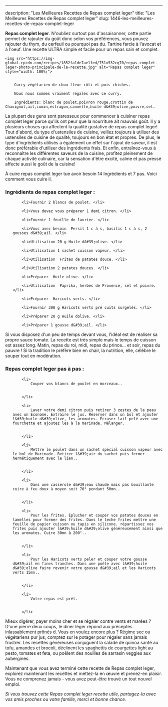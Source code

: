 ---
description: "Les Meilleures Recettes de Repas complet leger"
title: "Les Meilleures Recettes de Repas complet leger"
slug: 1446-les-meilleures-recettes-de-repas-complet-leger

<p>
	<strong>Repas complet leger</strong>. 
	N&#39;oubliez surtout pas d&#39;assaisonner, cette partie permet de rajouter du goût donc selon vos préférences, vous pouvez rajouter du thym, du cerfeuil ou pourquoi pas du. Tartine farcie à l&#39;avocat et à l&#39;oeuf. Une recette ULTRA simple et facile pour un repas sain et complet.
</p>
<p>
	
	<img src="https://img-global.cpcdn.com/recipes/1852fa1de7ae1fed/751x532cq70/repas-complet-leger-photo-principale-de-la-recette.jpg" alt="Repas complet leger" style="width: 100%;">
	
	
		Curry végétarien de chou fleur rôti et pois chiches.
	
		Nous nous sommes vraiment régalés avec ce curry.
	
		Ingrédients: blanc de poulet,poivron rouge,crottin de Chavignol,ail,cumin,estragon,cannelle,huile d&#39;olive,poivre,sel.
	
</p>

La plupart des gens sont paresseux pour commencer à cuisiner repas complet leger parce qu'ils ont peur que la nourriture ait mauvais goût. Il y a plusieurs choses qui affectent la qualité gustative de repas complet leger! Tout d'abord, du type d'ustensiles de cuisine, veillez toujours à utiliser des ustensiles de cuisine de qualité, toujours en bon état et propres. De plus, le type d'ingrédients utilisés a également un effet sur l'ajout de saveur, il est donc préférable d'utiliser des ingrédients frais. Et enfin, entraînez-vous à reconnaître les différentes saveurs de la cuisine, profitez pleinement de chaque activité culinaire, car la sensation d'être excité, calme et pas pressé affecte aussi le goût de la cuisine!

<!--inarticleads1-->

À cuire repas complet leger tue avoir besoin 14 Ingrédients et 7 pas. Voici comment vous cuire il.

<h3>Ingrédients de repas complet leger :</h3>

<ol>
	
		<li>Fournir 2 blancs de poulet. </li>
	
		<li>Vous devez vous préparer 1 demi citron. </li>
	
		<li>Fournir 1 feuille de laurier. </li>
	
		<li>Vous avez besoin  Persil 1 c à s, basilic 1 c à s, 2 gousses d&#39;ail. </li>
	
		<li>Utilisation 20 g Huile d&#39;olive. </li>
	
		<li>Utilisation 1 sachet cuisson vapeur. </li>
	
		<li>Utilisation  Frites de patates douce. </li>
	
		<li>Utilisation 2 patates douces. </li>
	
		<li>Préparer  Huile olive. </li>
	
		<li>Utilisation  Paprika, herbes de Provence, sel et poivre. </li>
	
		<li>Préparer  Haricots verts. </li>
	
		<li>Fournir 300 g Haricots verts pré cuits surgelés. </li>
	
		<li>Préparer 20 g Huile dolive. </li>
	
		<li>Préparer 1 gousse d&#39;ail. </li>
	
</ol>

Si vous disposez d&#39;un peu de temps devant vous, l&#39;idéal est de réaliser sa propre sauce tomate. La recette est très simple mais le temps de cuisson est assez long. Matin, repas du roi, midi, repas du prince… et soir, repas du pauvre ! Si la tradition le préfère bien en chair, la nutrition, elle, célèbre le souper tout en modération. 

<!--inarticleads2-->

<h3>Repas complet leger pas à pas :</h3>

<ol>
	
		<li>
			Couper vos blancs de poulet en morceaux..
			
			
		</li>
	
		<li>
			Laver votre demi citron puis retirer 3 zestes de la peau avec un Econome. Extraire le jus. Réserver dans un bol et ajouter l&#39;huile d&#39;olive, les aromates. Écraser lail pelé avec une fourchette et ajoutez les à la marinade. Mélanger.
			
			
		</li>
	
		<li>
			Mettre le poulet dans un sachet spécial cuisson vapeur avec le bol de Marinade. Retirer l&#39;air du sachet puis fermer hermétiquement avec le lien..
			
			
		</li>
	
		<li>
			Dans une casserole d&#39;eau chaude mais pas bouillante cuire à feu doux à moyen soit 70° pendant 50mn..
			
			
		</li>
	
		<li>
			Pour les frites. Éplucher et couper vos patates douces en lamelles pour former des frites. Dans le leche frites mettre une feuille de papier cuisson ou tapis en silicone. répartissez vos frites puis ajouter l&#39;huile d&#39;olive généreusement ainsi que les aromates. Cuire 30mn à 200°..
			
			
		</li>
	
		<li>
			Pour les Haricots verts peler et couper votre gousse d&#39;ail en fines tranches. Dans une poêle avec l&#39;huile d&#39;olive faire revenir votre gousse d&#39;ail et les Haricots verts 15mn..
			
			
		</li>
	
		<li>
			Votre repas est prêt.
			
			
		</li>
	
</ol>

Mieux digérer, payer moins cher et se régaler contre vents et marées ? D&#39;une pierre deux coups, le dîner léger répond aux préceptes inlassablement prônés d. Vous en voulez encore plus ? Régime sec ou végétariens pur jus, comptez sur le potager pour régaler sans jamais frustrer. Les recettes généreuses conjuguent la salade de quinoa santé au tofu, amandes et brocoli, déclinent les spaghettis de courgettes light au pesto, tomates et feta, ou poêlent des nouilles de sarrasin veggies aux aubergines. 

<!--inarticleads1-->

<p>
Maintenant que vous avez terminé cette recette de Repas complet leger, explorez maintenant les recettes et mettez-la en œuvre et prenez-en plaisir. Vous ne comprenez jamais - vous avez peut-être trouvé un tout nouvel emploi.
</p>

<p>
<i>Si vous trouvez cette Repas complet leger recette utile, partagez-la avec vos amis proches ou votre famille, merci et bonne chance.</i>
</p>
